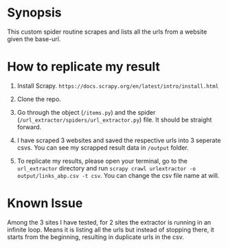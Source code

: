 # Synopsis

This custom spider routine scrapes and lists all the urls from a website given the base-url.

# How to replicate my result

1. Install Scrapy. `https://docs.scrapy.org/en/latest/intro/install.html`

2. Clone the repo.

3. Go through the object (`/items.py`) and the spider (`/url_extractor/spiders/url_extractor.py`) file. It should be straight forward.

4. I have scraped 3 websites and saved the respective urls into 3 seperate csvs. You can see my scrapped result data in `/output` folder.

5. To replicate my results, please open your terminal, go to the `url_extractor` directory and run `scrapy crawl urlextractor -o output/links_abp.csv -t csv`. You can change the csv file name at will.

# Known Issue

Among the 3 sites I have tested, for 2 sites the extractor is running in an infinite loop. Means it is listing all the urls but instead of stopping there, it starts from the beginning, resulting in duplicate urls in the csv.
